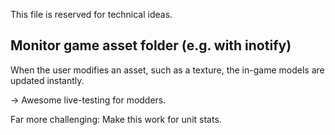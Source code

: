 This file is reserved for technical ideas.

Monitor game asset folder (e.g. with inotify)
---------------------------------------------

When the user modifies an asset, such as a texture, the in-game models are updated instantly.

-> Awesome live-testing for modders.

Far more challenging: Make this work for unit stats.
